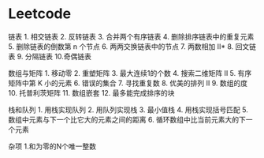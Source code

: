 # Leetcode
链表
    1. 相交链表
    2. 反转链表
    3. 合并两个有序链表
    4. 删除排序链表中的重复元素
    5. 删除链表的倒数第 n 个节点
    6. 两两交换链表中的节点
    7. 两数相加 II*
    8. 回文链表
    9. 分隔链表
    10.奇偶链表

数组与矩阵
    1. 移动零
    2. 重塑矩阵
    3. 最大连续1的个数
    4. 搜索二维矩阵 II
    5. 有序矩阵中第 K 小的元素
    6. 错误的集合
    7. 寻找重复数
    8. 优美的排列 II
    9. 数组的度
    10. 托普利茨矩阵
    11. 数组嵌套
    12. 最多能完成排序的块

栈和队列
    1. 用栈实现队列
    2. 用队列实现栈
    3. 最小值栈
    4. 用栈实现括号匹配
    5. 数组中元素与下一个比它大的元素之间的距离
    6. 循环数组中比当前元素大的下一个元素

杂项
    1.和为零的N个唯一整数
